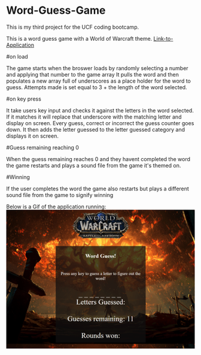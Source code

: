 # Word-Guess-Game

This is my third project for the UCF coding bootcamp.

This is a word guess game with a World of Warcraft theme.
[Link-to-Application](https://babco1kr.github.io/Word-Guess-Game/)

#on load

The game starts when the broswer loads by randomly selecting a number and applying that number to the game array
It pulls the word and then populates a new array full of underscores as a place holder for the word to guess.
Attempts made is set equal to 3 + the length of the word selected.

#on key press

It take users key input and checks it against the letters in the word selected. If it matches it will replace that underscore
with the matching letter and display on screen. Every guess, correct or incorrect the guess counter goes down. It then adds
the letter guessed to the letter guessed category and displays it on screen.

#Guess remaining reaching 0

When the guess remaining reaches 0 and they havent completed the word the game restarts and plays a sound file from the game it's
themed on.

#Winning

If the user completes the word the game also restarts but plays a different sound file from the game to signify winning

Below is a Gif of the application running:<br>
![Word-Game](./assets/images/application.gif)